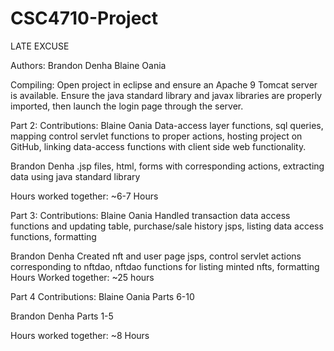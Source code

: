 # CSC4710-Project

LATE EXCUSE

Authors:
Brandon Denha
Blaine Oania

Compiling:
Open project in eclipse and ensure an Apache 9 Tomcat server is available. Ensure the java standard library and javax libraries are properly imported, then launch the login page through the server.

Part 2:
Contributions:
Blaine Oania
Data-access layer functions, sql queries, mapping control servlet functions to proper actions, hosting project on GitHub, linking data-access functions with client side web functionality.

Brandon Denha 
.jsp files, html, forms with corresponding actions, extracting data using java standard library

Hours worked together: ~6-7 Hours

Part 3:
Contributions:
Blaine Oania
Handled transaction data access functions and updating table, purchase/sale history jsps, listing data access functions, formatting

Brandon Denha
Created nft and user page jsps, control servlet actions corresponding to nftdao, nftdao functions for listing minted nfts, formatting
Hours Worked together: ~25 hours

Part 4
Contributions:
Blaine Oania
Parts 6-10

Brandon Denha
Parts 1-5

Hours worked together: ~8 Hours
